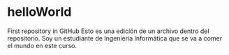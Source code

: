 # helloWorld
First repository in GitHub
Esto es una edición de un archivo dentro del repositorio.
Soy un estudiante de Ingeniería Informática que se va a comer el mundo en este curso.
